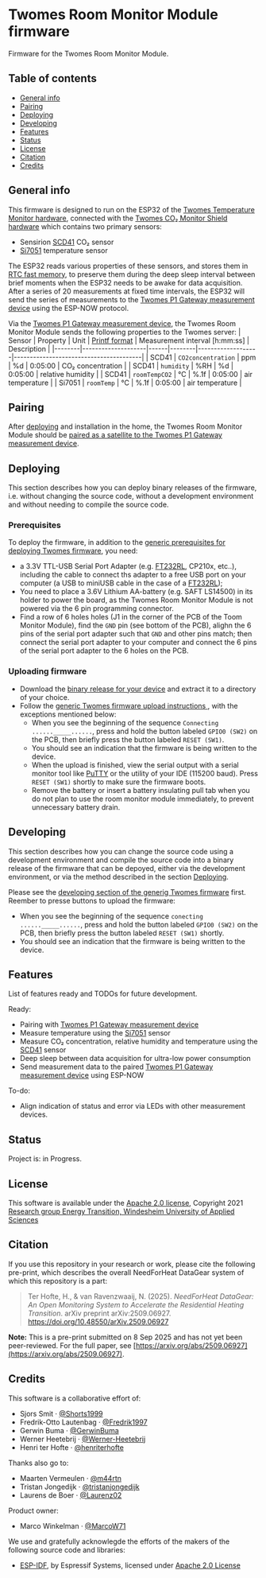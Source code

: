# Twomes Room Monitor Module firmware
Firmware for the Twomes Room Monitor Module. 

## Table of contents
* [General info](#general-info)
* [Pairing](#pairing)
* [Deploying](#deploying)
* [Developing](#developing) 
* [Features](#features)
* [Status](#status)
* [License](#license)
* [Citation](#citation)
* [Credits](#credits)

## General info
This firmware is designed to run on the ESP32 of the [Twomes Temperature Monitor hardware](https://github.com/energietransitie/twomes-temp-monitor-hardware), connected with the [Twomes CO₂ Monitor Shield hardware](https://github.com/energietransitie/twomes-co2-monitor-hardware) which contains two primary sensors:
* Sensirion [SCD41](https://www.sensirion.com/en/environmental-sensors/carbon-dioxide-sensors/carbon-dioxide-sensor-scd4x/) CO₂ sensor
* [Si7051](https://www.silabs.com/sensors/temperature/si705x/device.si7051) temperature sensor

The ESP32 reads various properties of these sensors, and stores them in [RTC fast memory](https://docs.espressif.com/projects/esp-idf/en/latest/esp32/api-guides/memory-types.html#rtc-fast-memory), to preserve them during the deep sleep interval between brief moments when the ESP32 needs to be awake for data acquisition. After a series of 20 measurements at fixed time intervals, the ESP32 will send the series of measurements to the [Twomes P1 Gateway measurement device](https://github.com/energietransitie/twomes-p1-gateway-firmware) using the ESP-NOW protocol.

Via the [Twomes P1 Gateway measurement device](https://github.com/energietransitie/twomes-p1-gateway-firmware), the Twomes Room Monitor Module sends the following properties to the Twomes server:
| Sensor | Property           | Unit | [Printf format](https://en.wikipedia.org/wiki/Printf_format_string) | Measurement interval \[h:mm:ss\] | Description                            |
|--------|--------------------|------|--------|-------------------|----------------------------------------|
| SCD41  | `CO2concentration` | ppm  | %d     | 0:05:00           | CO₂ concentration                      |
| SCD41  | `humidity`         | %RH  | %d     | 0:05:00           | relative humidity                      |
| SCD41  | `roomTempCO2`      | °C   | %.1f   | 0:05:00           | air temperature                        |
| Si7051 | `roomTemp`         | °C   | %.1f   | 0:05:00           | air temperature                        |

## Pairing
After [deploying](#deploying) and installation in the home, the Twomes Room Monitor Module should be [paired as a satellite to the Twomes P1 Gateway measurement device](https://github.com/energietransitie/twomes-p1-gateway-firmware/blob/main/README.md#pairing-satellites).

## Deploying
This section describes how you can deploy binary releases of the firmware, i.e. without changing the source code, without a development environment and without needing to compile the source code.

### Prerequisites
To deploy the firmware, in addition to the [generic prerequisites for deploying Twomes firmware](https://github.com/energietransitie/twomes-generic-esp-firmware#prerequisites), you need:
* a 3.3V TTL-USB Serial Port Adapter (e.g. [FT232RL](https://www.tinytronics.nl/shop/en/communication-and-signals/usb/ft232rl-3.3v-5v-ttl-usb-serial-port-adapter), CP210x, etc..), including the cable to connect ths adapter to a free USB port on your computer (a USB to miniUSB cable in the case of a [FT232RL](https://www.tinytronics.nl/shop/en/communication-and-signals/usb/ft232rl-3.3v-5v-ttl-usb-serial-port-adapter));
* You need to place a 3.6V Lithium AA-battery (e.g. SAFT LS14500) in its holder to power the board, as the Twomes Room Monitor Module is not powered via the 6 pin programming connector.
* Find a row of 6 holes holes (J1 in the corner of the PCB of the Toom Monitor Module), find the `GND` pin (see  bottom of the PCB), alighn the 6 pins of the serial port adapter such that `GND` and other pins match; then connect the serial port adapter to your computer and connect the 6 pins of the serial port adapter to the 6 holes on the PCB.

### Uploading firmware
* Download the [binary release for your device](https://github.com/energietransitie/twomes-p1-room-monitor-firmware/releases) and extract it to a directory of your choice.
* Follow the [generic Twomes firmware upload instructions ](https://github.com/energietransitie/twomes-generic-esp-firmware#device-preparation-step-1a-uploading-firmware-to-esp32), with the exceptions mentioned below:
	* When you see the beginning of the sequence `Connecting ......_____......`, press and hold the button labeled `GPIO0 (SW2)` on the PCB, then briefly press the button labeled `RESET (SW1)`. 
	* You should see an indication that the firmware is being written to the device.
	* When the upload is finished, view the serial output with a serial monitor tool like [PuTTY](https://www.chiark.greenend.org.uk/~sgtatham/putty/) or the utility of your IDE (115200 baud). Press `RESET (SW1)` shortly to  make sure the firmware boots. 
	* Remove the battery or insert a battery insulating pull tab when you do not plan to use the room monitor module immediately, to prevent unnecessary battery drain.

## Developing 
This section describes how you can change the source code using a development environment and compile the source code into a binary release of the firmware that can be depoyed, either via the development environment, or via the method described in the section [Deploying](#deploying).

Please see the [developing section of the generig Twomes firmware](https://github.com/energietransitie/twomes-generic-esp-firmware#developing) first. Reember to presse buttons to upload the firmware: 
* When you see the beginning of the sequence `conecting ......_____......`, press and hold the button labeled `GPIO0 (SW2)` on the PCB, then briefly press the button labeled `RESET (SW1)` shortly. 
* You should see an indication that the firmware is being written to the device.

## Features
List of features ready and TODOs for future development. 

Ready:
* Pairing with [Twomes P1 Gateway measurement device](https://github.com/energietransitie/twomes-p1-gateway-firmware)
* Measure temperature using the [Si7051](https://www.silabs.com/sensors/temperature/si705x/device.si7051) sensor
* Measure CO₂ concentration, relative humidity and temperature using the [SCD41](https://www.sensirion.com/en/environmental-sensors/carbon-dioxide-sensors/carbon-dioxide-sensor-scd4x/) sensor
* Deep sleep between data acquisition for ultra-low power consumption
* Send measurement data to the paired [Twomes P1 Gateway measurement device](https://github.com/energietransitie/twomes-p1-gateway-firmware) using ESP-NOW

To-do:
* Align indication of status and error via LEDs with other measurement devices.

## Status
Project is: in Progress.

## License
This software is available under the [Apache 2.0 license](./LICENSE.md), Copyright 2021 [Research group Energy Transition, Windesheim University of Applied Sciences](https://windesheim.nl/energietransitie) 

## Citation

If you use this repository in your research or work, please cite the following pre-print, which describes the overall NeedForHeat DataGear system of which this repository is a part:

> Ter Hofte, H., & van Ravenzwaaij, N. (2025). *NeedForHeat DataGear: An Open Monitoring System to Accelerate the Residential Heating Transition*. arXiv preprint arXiv:2509.06927. https://doi.org/10.48550/arXiv.2509.06927

**Note:** This is a pre-print submitted on 8 Sep 2025 and has not yet been peer-reviewed. For the full paper, see [https://arxiv.org/abs/2509.06927](https://arxiv.org/abs/2509.06927).

## Credits
This software is a collaborative effort of:
* Sjors Smit ·  [@Shorts1999](https://github.com/Shorts1999)
* Fredrik-Otto Lautenbag ·  [@Fredrik1997](https://github.com/Fredrik1997)
* Gerwin Buma ·  [@GerwinBuma](https://github.com/GerwinBuma) 
* Werner Heetebrij ·  [@Werner-Heetebrij](https://github.com/Werner-Heetebrij)
* Henri ter Hofte · [@henriterhofte](https://github.com/henriterhofte)

Thanks also go to:
* Maarten Vermeulen · [@m44rtn](https://github.com/m44rtn)
* Tristan Jongedijk · [@tristanjongedijk](https://github.com/tristanjongedijk)
* Laurens de Boer · [@Laurenz02](https://github.com/Laurenz02)

Product owner:
* Marco Winkelman · [@MarcoW71](https://github.com/MarcoW71)

We use and gratefully acknowlegde the efforts of the makers of the following source code and libraries:
* [ESP-IDF](https://github.com/espressif/esp-idf), by Espressif Systems, licensed under [Apache 2.0 License](https://github.com/espressif/esp-idf/blob/master/LICENSE)
